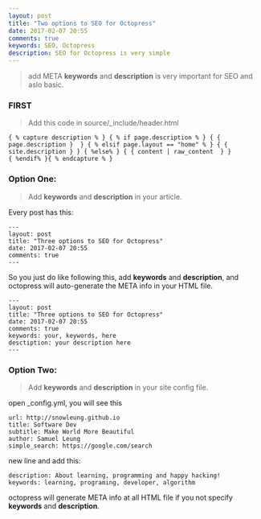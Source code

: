 ```yaml
---
layout: post
title: "Two options to SEO for Octopress"
date: 2017-02-07 20:55
comments: true
keywords: SEO, Octopress
description: SEO for Octopress is very simple
---
```


>add META **keywords** and **description** is very important for SEO and aslo basic. 
	

### FIRST

>Add this code in source/_include/header.html

```
{ % capture description % } { % if page.description % } { {
page.description }  } { % elsif page.layout == "home" % } { {
site.description } } { %else% } { { content | raw_content  } } 
{ %endif% }{ % endcapture % } 
```

### Option One:

>Add **keywords** and **description** in your article.

Every post has this:
```
---
layout: post
title: "Three options to SEO for Octopress"
date: 2017-02-07 20:55
comments: true
---
```
So you just do like following this, add **keywords** and **description**, and
octopress will auto-generate the META info in your HTML file.
```
---
layout: post
title: "Three options to SEO for Octopress"
date: 2017-02-07 20:55
comments: true
keywords: your, keywords, here
desctiption: your description here
---
```
### Option Two:

>Add **keywords** and **description** in your site config file.

open _config.yml, you will see this
```
url: http://snowleung.github.io
title: Software Dev
subtitle: Make World More Beautiful
author: Samuel Leung
simple_search: https://google.com/search
```
new line and add this:
```
description: About learning, programming and happy hacking!
keywords: learning, programing, developer, algorithm
```
octopress will generate META info at all HTML file if you not specify
**keywords** and **description**.
